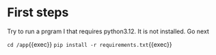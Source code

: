
# First steps
Try to run a prgram I that requires python3.12.  It is not installed. Go next

`cd /app`{{exec}}
`pip install -r requirements.txt`{{exec}}
